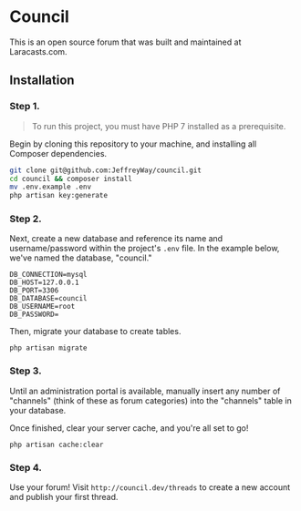 # Council

This is an open source forum that was built and maintained at Laracasts.com.

## Installation

### Step 1.

> To run this project, you must have PHP 7 installed as a prerequisite.

Begin by cloning this repository to your machine, and installing all Composer dependencies.

```bash
git clone git@github.com:JeffreyWay/council.git
cd council && composer install
mv .env.example .env
php artisan key:generate
```

### Step 2.

Next, create a new database and reference its name and username/password within the project's `.env` file. In the example below, we've named the database, "council."

```
DB_CONNECTION=mysql
DB_HOST=127.0.0.1
DB_PORT=3306
DB_DATABASE=council
DB_USERNAME=root
DB_PASSWORD=
```

Then, migrate your database to create tables.

```
php artisan migrate
```
 
### Step 3.

Until an administration portal is available, manually insert any number of "channels" (think of these as forum categories) into the "channels" table in your database.

Once finished, clear your server cache, and you're all set to go!

```
php artisan cache:clear
```

### Step 4.

Use your forum! Visit `http://council.dev/threads` to create a new account and publish your first thread.